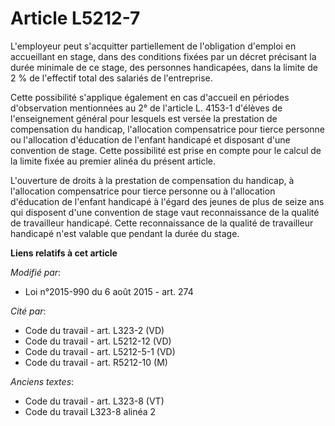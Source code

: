 # Article L5212-7

L'employeur peut s'acquitter partiellement de l'obligation d'emploi en accueillant en stage, dans des conditions fixées par
un décret précisant la durée minimale de ce stage, des personnes handicapées, dans la limite de 2 % de l'effectif total des
salariés de l'entreprise.

Cette possibilité s'applique également en cas d'accueil en périodes d'observation mentionnées au 2° de l'article L. 4153-1
d'élèves de l'enseignement général pour lesquels est versée la prestation de compensation du handicap, l'allocation
compensatrice pour tierce personne ou l'allocation d'éducation de l'enfant handicapé et disposant d'une convention de stage.
Cette possibilité est prise en compte pour le calcul de la limite fixée au premier alinéa du présent article. 

L'ouverture de droits à la prestation de compensation du handicap, à l'allocation compensatrice pour tierce personne ou à
l'allocation d'éducation de l'enfant handicapé à l'égard des jeunes de plus de seize ans qui disposent d'une convention de
stage vaut reconnaissance de la qualité de travailleur handicapé. Cette reconnaissance de la qualité de travailleur handicapé
n'est valable que pendant la durée du stage.

**Liens relatifs à cet article**

_Modifié par_:

  - Loi n°2015-990 du 6 août 2015 - art. 274

_Cité par_:

  - Code du travail - art. L323-2 (VD)
  - Code du travail - art. L5212-12 (VD)
  - Code du travail - art. L5212-5-1 (VD)
  - Code du travail - art. R5212-10 (M)

_Anciens textes_:

  - Code du travail - art. L323-8 (VT)
  - Code du travail L323-8 alinéa 2
